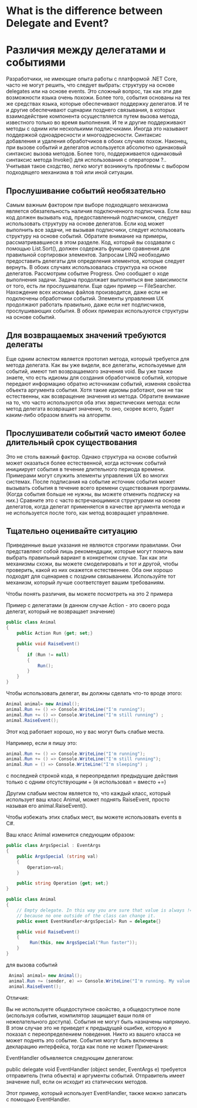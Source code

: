 # What is the difference between Delegate and Event? 
# Различия между делегатами и событиями

Разработчики, не имеющие опыта работы с платформой .NET Core, часто не могут решить, что следует выбрать: структуру на основе delegates или на основе events. Это сложный вопрос, так как эти две возможности языка очень похожи. Более того, события основаны на тех же средствах языка, которые обеспечивают поддержку делегатов.
И те и другие обеспечивают сценарии позднего связывания, в которых взаимодействие компонента осуществляется путем вызова метода, известного только во время выполнения. И те и другие поддерживают методы с одним или несколькими подписчиками. Иногда это называют поддержкой одноадресности и многоадресности. Синтаксис добавления и удаления обработчиков в обоих случаях похож. Наконец, при вызове событий и делегатов используется абсолютно одинаковый синтаксис вызова методов. Более того, поддерживается одинаковый синтаксис метода Invoke() для использования с оператором ?..
Учитывая такое сходство, легко могут возникнуть проблемы с выбором подходящего механизма в той или иной ситуации.

## Прослушивание событий необязательно

Самым важным фактором при выборе подходящего механизма является обязательность наличия подключенного подписчика. Если ваш код должен вызывать код, предоставленный подписчиком, следует использовать структуру на основе делегатов. Если код может выполнить все задачи, не вызывая подписчики, следует использовать структуру на основе событий.
Обратите внимание на примеры, рассматривавшиеся в этом разделе. Код, который вы создавали с помощью List.Sort(), должен содержать функцию сравнения для правильной сортировки элементов. Запросам LINQ необходимо предоставить делегаты для определения элементов, которые следует вернуть. В обоих случаях использовалась структура на основе делегатов.
Рассмотрим событие Progress. Оно сообщает о ходе выполнения задачи. Задача продолжает выполняться вне зависимости от того, есть ли прослушиватели. Еще один пример — FileSearcher. Нахождение всех искомых файлов производится, даже если не подключены обработчики событий. Элементы управления UX продолжают работать правильно, даже если нет подписчиков, прослушивающих события. В обоих примерах используются структуры на основе событий.

## Для возвращаемых значений требуются делегаты

Еще одним аспектом является прототип метода, который требуется для метода делегата. Как вы уже видели, все делегаты, используемые для событий, имеют тип возвращаемого значения void. Вы уже также знаете, что есть идиомы для создания обработчиков событий, которые передают информацию обратно источникам событий, изменяя свойства объекта аргумента события. Хотя такие идиомы работают, они не так естественны, как возвращение значения из метода.
Обратите внимание на то, что часто используются оба этих эвристических метода: если метод делегата возвращает значение, то оно, скорее всего, будет каким-либо образом влиять на алгоритм.

## Прослушиватели событий часто имеют более длительный срок существования

Это не столь важный фактор. Однако структура на основе событий может оказаться более естественной, когда источник событий инициирует события в течение длительного периода времени. Примерами могут служить элементы управления UX во многих системах. После подписания на событие источник события может вызывать события в течение всего времени существования программы. (Когда события больше не нужны, вы можете отменить подписку на них.)
Сравните это с часто встречающимися структурами на основе делегатов, когда делегат применяется в качестве аргумента метода и не используется после того, как метод возвращает управление.

## Тщательно оценивайте ситуацию

Приведенные выше указания не являются строгими правилами. Они представляют собой лишь рекомендации, которые могут помочь вам выбрать правильный вариант в конкретном случае. Так как эти механизмы схожи, вы можете смоделировать и тот и другой, чтобы проверить, какой из них окажется естественнее. Оба они хорошо подходят для сценариев с поздним связыванием. Используйте тот механизм, который лучше соответствует вашим требованиям.


Чтобы понять различия, вы можете посмотреть на это 2 примера

Пример с делегатами (в данном случае Action - это своего рода делегат, который не возвращает значение)
```csharp
public class Animal
{
    public Action Run {get; set;}

    public void RaiseEvent()
    {
        if (Run != null)
        {
            Run();
        }
    }
}
```
Чтобы использовать делегат, вы должны сделать что-то вроде этого:
```csharp
Animal animal= new Animal();
animal.Run += () => Console.WriteLine("I'm running");
animal.Run += () => Console.WriteLine("I'm still running") ;
animal.RaiseEvent();
```
Этот код работает хорошо, но у вас могут быть слабые места.

Например, если я пишу это:
```csharp
animal.Run += () => Console.WriteLine("I'm running");
animal.Run += () => Console.WriteLine("I'm still running");
animal.Run = () => Console.WriteLine("I'm sleeping") ;
```
с последней строкой кода, я переопределил предыдущие действия только с одним отсутствующим + (я использовал = вместо +=)

Другим слабым местом является то, что каждый класс, который использует ваш класс Animal, может поднять RaiseEvent, просто называя его animal.RaiseEvent().

Чтобы избежать этих слабых мест, вы можете использовать events в С#.

Ваш класс Animal изменится следующим образом:
```csharp
public class ArgsSpecial : EventArgs
{
    public ArgsSpecial (string val)
    {
        Operation=val;
    }

    public string Operation {get; set;}
} 

public class Animal
{
    // Empty delegate. In this way you are sure that value is always != null 
    // because no one outside of the class can change it.
    public event EventHandler<ArgsSpecial> Run = delegate{} 

    public void RaiseEvent()
    {  
         Run(this, new ArgsSpecial("Run faster"));
    }
}
```
для вызова событий
```csharp
 Animal animal= new Animal();
 animal.Run += (sender, e) => Console.WriteLine("I'm running. My value is {0}", e.Operation);
 animal.RaiseEvent();
 ```
Отличия:

Вы не используете общедоступное свойство, а общедоступное поле (используя события, компилятор защищает ваши поля от нежелательного доступа).
События не могут быть назначены напрямую. В этом случае это не приведет к предыдущей ошибке, которую я показал с переопределением поведения.
Никто из вашего класса не может поднять это событие.
События могут быть включены в декларацию интерфейса, тогда как поле не может
Примечания:

EventHandler объявляется следующим делегатом:

public delegate void EventHandler (object sender, EventArgs e)
требуется отправитель (типа объекта) и аргументы событий. Отправитель имеет значение null, если он исходит из статических методов.

Этот пример, который использует EventHandler<ArgsSpecial>, также можно записать с помощью EventHandler.